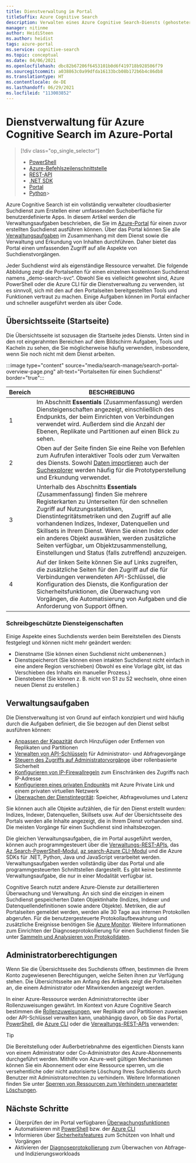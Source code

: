 ```yaml
---
title: Dienstverwaltung im Portal
titleSuffix: Azure Cognitive Search
description: Verwalten eines Azure Cognitive Search-Diensts (gehosteter Cloudsuchdienst in Microsoft Azure) mit dem Azure-Portal.
manager: nitinme
author: HeidiSteen
ms.author: heidist
tags: azure-portal
ms.service: cognitive-search
ms.topic: conceptual
ms.date: 04/06/2021
ms.openlocfilehash: dbc82b67206f6453101b0d6f419718b928506f79
ms.sourcegitcommit: a038863c0a99dfda16133bcb08b172b6b4c86db8
ms.translationtype: HT
ms.contentlocale: de-DE
ms.lasthandoff: 06/29/2021
ms.locfileid: "113003852"
---
```

# <a name="service-administration-for-azure-cognitive-search-in-the-azure-portal"></a>Dienstverwaltung für Azure Cognitive Search im Azure-Portal

> [!div class="op_single_selector"]
>
> * [PowerShell](search-manage-powershell.md)
> * [Azure-Befehlszeilenschnittstelle](search-manage-azure-cli.md)
> * [REST-API](/rest/api/searchmanagement/)
> * [.NET SDK](/dotnet/api/microsoft.azure.management.search)
> * [Portal](search-manage.md)
> * [Python](https://pypi.python.org/pypi/azure-mgmt-search/0.1.0)> 

Azure Cognitive Search ist ein vollständig verwalteter cloudbasierter Suchdienst zum Erstellen einer umfassenden Suchoberfläche für benutzerdefinierte Apps. In diesem Artikel werden die Verwaltungsaufgaben beschrieben, die Sie im [Azure-Portal](https://portal.azure.com) für einen zuvor erstellten Suchdienst ausführen können. Über das Portal können Sie alle [Verwaltungsaufgaben](#management-tasks) im Zusammenhang mit dem Dienst sowie die Verwaltung und Erkundung von Inhalten durchführen. Daher bietet das Portal einen umfassenden Zugriff auf alle Aspekte von Suchdienstvorgängen.

Jeder Suchdienst wird als eigenständige Ressource verwaltet. Die folgende Abbildung zeigt die Portalseiten für einen einzelnen kostenlosen Suchdienst namens „demo-search-svc“. Obwohl Sie es vielleicht gewohnt sind, Azure PowerShell oder die Azure CLI für die Dienstverwaltung zu verwenden, ist es sinnvoll, sich mit den auf den Portalseiten bereitgestellten Tools und Funktionen vertraut zu machen. Einige Aufgaben können im Portal einfacher und schneller ausgeführt werden als über Code. 

## <a name="overview-home-page"></a>Übersichtsseite (Startseite)

Die Übersichtsseite ist sozusagen die Startseite jedes Diensts. Unten sind in den rot eingerahmten Bereichen auf dem Bildschirm Aufgaben, Tools und Kacheln zu sehen, die Sie möglicherweise häufig verwenden, insbesondere, wenn Sie noch nicht mit dem Dienst arbeiten.

:::image type="content" source="media/search-manage/search-portal-overview-page.png" alt-text="Portalseiten für einen Suchdienst" border="true":::

| Bereich | BESCHREIBUNG |
|------|-------------|
| 1  | Im Abschnitt **Essentials** (Zusammenfassung) werden Diensteigenschaften angezeigt, einschließlich des Endpunkts, der beim Einrichten von Verbindungen verwendet wird. Außerdem sind die Anzahl der Ebenen, Replikate und Partitionen auf einen Blick zu sehen. |
| 2 | Oben auf der Seite finden Sie eine Reihe von Befehlen zum Aufrufen interaktiver Tools oder zum Verwalten des Diensts. Sowohl [Daten importieren](search-get-started-portal.md) auch der [Suchexplorer](search-explorer.md) werden häufig für die Prototyperstellung und Erkundung verwendet. |
| 3 | Unterhalb des Abschnitts **Essentials** (Zusammenfassung) finden Sie mehrere Registerkarten zu Unterseiten für den schnellen Zugriff auf Nutzungsstatistiken, Dienstintegritätsmetriken und den Zugriff auf alle vorhandenen Indizes, Indexer, Datenquellen und Skillsets in Ihrem Dienst. Wenn Sie einen Index oder ein anderes Objekt auswählen, werden zusätzliche Seiten verfügbar, um Objektzusammenstellung, Einstellungen und Status (falls zutreffend) anzuzeigen. |
| 4 | Auf der linken Seite können Sie auf Links zugreifen, die zusätzliche Seiten für den Zugriff auf die für Verbindungen verwendeten API-Schlüssel, die Konfiguration des Diensts, die Konfiguration der Sicherheitsfunktionen, die Überwachung von Vorgängen, die Automatisierung von Aufgaben und die Anforderung von Support öffnen. |

### <a name="read-only-service-properties"></a>Schreibgeschützte Diensteigenschaften

Einige Aspekte eines Suchdiensts werden beim Bereitstellen des Diensts festgelegt und können nicht mehr geändert werden:

* Dienstname (Sie können einen Suchdienst nicht umbenennen.)
* Dienstspeicherort (Sie können einen intakten Suchdienst nicht einfach in eine andere Region verschieben) Obwohl es eine Vorlage gibt, ist das Verschieben des Inhalts ein manueller Prozess.)
* Dienstebene (Sie können z. B. nicht von S1 zu S2 wechseln, ohne einen neuen Dienst zu erstellen.)

## <a name="management-tasks"></a>Verwaltungsaufgaben

Die Dienstverwaltung ist von Grund auf einfach konzipiert und wird häufig durch die Aufgaben definiert, die Sie bezogen auf den Dienst selbst ausführen können:

* [Anpassen der Kapazität](search-capacity-planning.md) durch Hinzufügen oder Entfernen von Replikaten und Partitionen
* [Verwalten von API-Schlüsseln](search-security-api-keys.md) für Administrator- und Abfragevorgänge
* [Steuern des Zugriffs auf Administratorvorgänge](search-security-rbac.md) über rollenbasierte Sicherheit
* [Konfigurieren von IP-Firewallregeln](service-configure-firewall.md) zum Einschränken des Zugriffs nach IP-Adresse
* [Konfigurieren eines privaten Endpunkts](service-create-private-endpoint.md) mit Azure Private Link und einem privaten virtuellen Netzwerk
* [Überwachen der Dienstintegrität](search-monitor-usage.md): Speicher, Abfragevolumes und Latenz

Sie können auch alle Objekte aufzählen, die für den Dienst erstellt wurden: Indizes, Indexer, Datenquellen, Skillsets usw. Auf der Übersichtsseite des Portals werden alle Inhalte angezeigt, die in Ihrem Dienst vorhanden sind. Die meisten Vorgänge für einen Suchdienst sind inhaltsbezogen.

Die gleichen Verwaltungsaufgaben, die im Portal ausgeführt werden, können auch programmgesteuert über die [Verwaltungs-REST-APIs](/rest/api/searchmanagement/), das [Az.Search-PowerShell-Modul,](search-manage-powershell.md) [az search-Azure CLI-Modul](search-manage-azure-cli.md) und die Azure SDKs für .NET, Python, Java und JavaScript verarbeitet werden. Verwaltungsaufgaben werden vollständig über das Portal und alle programmgesteuerten Schnittstellen dargestellt. Es gibt keine bestimmte Verwaltungsaufgabe, die nur in einer Modalität verfügbar ist.

Cognitive Search nutzt andere Azure-Dienste zur detaillierteren Überwachung und Verwaltung. An sich sind die einzigen in einem Suchdienst gespeicherten Daten Objektinhalte (Indizes, Indexer und Datenquellendefinitionen sowie andere Objekte). Metriken, die auf Portalseiten gemeldet werden, werden alle 30 Tage aus internen Protokollen abgerufen. Für die benutzergesteuerte Protokollaufbewahrung und zusätzliche Ereignisse benötigen Sie [Azure Monitor](../azure-monitor/index.yml). Weitere Informationen zum Einrichten der Diagnoseprotokollierung für einen Suchdienst finden Sie unter [Sammeln und Analysieren von Protokolldaten](search-monitor-logs.md).

## <a name="administrator-permissions"></a>Administratorberechtigungen

Wenn Sie die Übersichtsseite des Suchdiensts öffnen, bestimmen die Ihrem Konto zugewiesenen Berechtigungen, welche Seiten ihnen zur Verfügung stehen. Die Übersichtsseite am Anfang des Artikels zeigt die Portalseiten an, die einem Administrator oder Mitwirkenden angezeigt werden.

In einer Azure-Ressource werden Administratorrechte über Rollenzuweisungen gewährt. Im Kontext von Azure Cognitive Search bestimmen die [Rollenzuweisungen](search-security-rbac.md), wer Replikate und Partitionen zuweisen oder API-Schlüssel verwalten kann, unabhängig davon, ob Sie das Portal, [PowerShell](search-manage-powershell.md), die [Azure CLI](search-manage-azure-cli.md) oder die [Verwaltungs-REST-APIs](/rest/api/searchmanagement) verwenden:

> [!TIP]
> Die Bereitstellung oder Außerbetriebnahme des eigentlichen Diensts kann von einem Administrator oder Co-Administrator des Azure-Abonnements durchgeführt werden. Mithilfe von Azure-weit gültigen Mechanismen können Sie ein Abonnement oder eine Ressource sperren, um die versehentliche oder nicht autorisierte Löschung Ihres Suchdiensts durch Benutzer mit Administratorrechten zu verhindern. Weitere Informationen finden Sie unter [Sperren von Ressourcen zum Verhindern unerwarteter Löschungen](../azure-resource-manager/management/lock-resources.md).

## <a name="next-steps"></a>Nächste Schritte

* Überprüfen der im Portal verfügbaren [Überwachungsfunktionen](search-monitor-usage.md)
* Automatisieren mit [PowerShell](search-manage-powershell.md) bzw. der [Azure CLI](search-manage-azure-cli.md)
* Informieren über [Sicherheitsfeatures](search-security-overview.md) zum Schützen von Inhalt und Vorgängen
* Aktivieren der [Diagnoseprotokollierung](search-monitor-logs.md) zum Überwachen von Abfrage- und Indizierungsworkloads